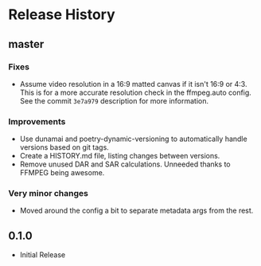 # Release History

## master

### Fixes

- Assume video resolution in a 16:9 matted canvas if it isn't 16:9 or 4:3. This is for a more accurate resolution 
  check in the ffmpeg.auto config. See the commit `3e7a979` description for more information.

### Improvements

- Use dunamai and poetry-dynamic-versioning to automatically handle versions based on git tags.
- Create a HISTORY.md file, listing changes between versions.
- Remove unused DAR and SAR calculations. Unneeded thanks to FFMPEG being awesome.

### Very minor changes

- Moved around the config a bit to separate metadata args from the rest.

## 0.1.0

- Initial Release
